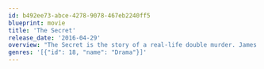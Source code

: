 ```yaml
---
id: b492ee73-abce-4278-9078-467eb2240ff5
blueprint: movie
title: 'The Secret'
release_date: '2016-04-29'
overview: "The Secret is the story of a real-life double murder. James Nesbitt plays Colin Howell, a respectable dentist and pillar of the community, who became a killer in partnership with a Sunday school teacher, Hazel Buchanan, played by Genevieve O'Reilly."
genres: '[{"id": 18, "name": "Drama"}]'
---
```

